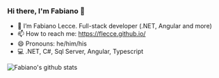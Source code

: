 ### Hi there, I'm Fabiano 👋

- 🔭 I’m Fabiano Lecce. Full-stack developer (.NET, Angular and more)
- 📫 How to reach me: https://flecce.github.io/
- 😄 Pronouns: he/him/his
- 💻 .NET, C#, Sql Server, Angular, Typescript
                                                                                                             
![Fabiano's github stats](https://github-readme-stats.vercel.app/api?username=flecce&show_icons=true)
